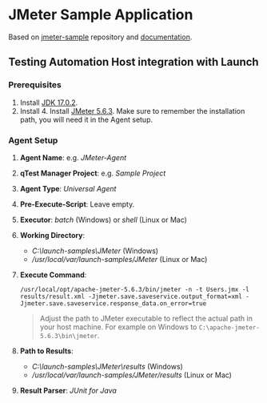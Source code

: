 # JMeter Sample Application

Based on [jmeter-sample](https://github.com/QASymphony/jmeter-sample) repository and
[documentation](https://documentation.tricentis.com/qtest/od/en/content/launch/automation_host/universal_agent/parsers/integrate_jmeter_with_universal_agent.htm).

## Testing Automation Host integration with Launch

### Prerequisites
1. Install [JDK 17.0.2](https://jdk.java.net/archive/).
2. Install 4. Install [JMeter 5.6.3](https://jmeter.apache.org/download_jmeter.cgi). Make sure to remember the installation path,
   you will need it in the Agent setup.

### Agent Setup
1. **Agent Name**: e.g. _JMeter-Agent_
2. **qTest Manager Project**: e.g. _Sample Project_
3. **Agent Type**: _Universal Agent_
4. **Pre-Execute-Script**: Leave empty.
5. **Executor**: _batch_ (Windows) or _shell_ (Linux or Mac)
6. **Working Directory**:
    - _C:\launch-samples\JMeter_ (Windows)
    - _/usr/local/var/launch-samples/JMeter_ (Linux or Mac)
7. **Execute Command**: 
    ```shell
    /usr/local/opt/apache-jmeter-5.6.3/bin/jmeter -n -t Users.jmx -l results/result.xml -Jjmeter.save.saveservice.output_format=xml -Jjmeter.save.saveservice.response_data.on_error=true
    ```
   > Adjust the path to JMeter executable to reflect the actual path in your host machine. For example on Windows to `C:\apache-jmeter-5.6.3\bin\jmeter`.
    
8. **Path to Results**:
    - _C:\launch-samples\JMeter\results_ (Windows)
    - _/usr/local/var/launch-samples/JMeter/results_ (Linux or Mac)
9. **Result Parser**: _JUnit for Java_
